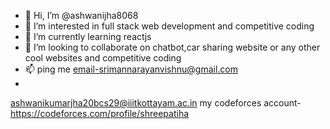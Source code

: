 - 👋 Hi, I’m @ashwanijha8068
- 👀 I’m interested in full stack web development and competitive coding
- 🌱 I’m currently learning reactjs
- 💞️ I’m looking to collaborate on chatbot,car sharing website or any other cool websites and competitive coding
- 📫 ping me email-srimannarayanvishnu@gmail.com
- 
ashwanikumarjha20bcs29@iiitkottayam.ac.in
my codeforces account-https://codeforces.com/profile/shreepatiha

<!---
ashwanijha8068/ashwanijha8068 is a ✨ special ✨ repository because its `README.md` (this file) appears on your GitHub profile.
You can click the Preview link to take a look at your changes.
--->

